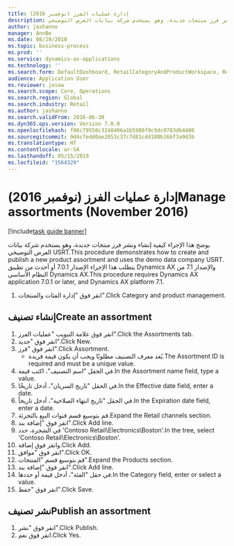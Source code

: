 ```yaml
---
title: إدارة عمليات الفرز (نوفمبر 2016)
description: يوضح هذا الإجراء كيفية إنشاء ونشر فرز منتجات جديدة، وهو يستخدم شركة بيانات العرض التوضيحي USRT.‬
author: jashanno
manager: AnnBe
ms.date: 08/29/2018
ms.topic: business-process
ms.prod: ''
ms.service: dynamics-ax-applications
ms.technology: ''
ms.search.form: DefaultDashboard, RetailCategoryAndProductWorkspace, RetailCategoryAndProductAssortment, RetailAssortmentDetails, RetailOperatingUnitPicker, EcoResCategorySingleLookup
audience: Application User
ms.reviewer: josaw
ms.search.scope: Core, Operations
ms.search.region: Global
ms.search.industry: Retail
ms.author: jashanno
ms.search.validFrom: 2016-06-30
ms.dyn365.ops.version: Version 7.0.0
ms.openlocfilehash: f96c79558c3248406a1b5988f9c9dc9783db4406
ms.sourcegitcommit: 9d4c7edd0ae2053c37c7d81cdd180b16bf3a9d3b
ms.translationtype: HT
ms.contentlocale: ar-SA
ms.lasthandoff: 05/15/2019
ms.locfileid: "1564329"
---
```

# <a name="manage-assortments-november-2016"></a><span data-ttu-id="d6289-103">إدارة عمليات الفرز (نوفمبر 2016)</span><span class="sxs-lookup"><span data-stu-id="d6289-103">Manage assortments (November 2016)</span></span>

[!include[task guide banner](../includes/task-guide-banner.md)]

<span data-ttu-id="d6289-104">يوضح هذا الإجراء كيفية إنشاء ونشر فرز منتجات جديدة، وهو يستخدم شركة بيانات العرض التوضيحي USRT.‬</span><span class="sxs-lookup"><span data-stu-id="d6289-104">This procedure demonstrates how to create and publish a new product assortment and uses the demo data company USRT.</span></span> <span data-ttu-id="d6289-105">يتطلب هذا الإجراء الإصدار 7.0.1 أو أحدث من تطبيق Dynamics AX والإصدار 7.1 من النظام الأساسي Dynamics AX.</span><span class="sxs-lookup"><span data-stu-id="d6289-105">This procedure requires Dynamics AX application 7.0.1 or later, and Dynamics AX platform 7.1.</span></span>  

1. <span data-ttu-id="d6289-106">انقر فوق "إدارة الفئات والمنتجات".</span><span class="sxs-lookup"><span data-stu-id="d6289-106">Click Category and product management.</span></span>

## <a name="create-an-assortment"></a><span data-ttu-id="d6289-107">إنشاء تصنيف</span><span class="sxs-lookup"><span data-stu-id="d6289-107">Create an assortment</span></span>
1. <span data-ttu-id="d6289-108">انقر فوق علامة التبويب "عمليات الفرز".</span><span class="sxs-lookup"><span data-stu-id="d6289-108">Click the Assortments tab.</span></span>
2. <span data-ttu-id="d6289-109">انقر فوق "جديد".</span><span class="sxs-lookup"><span data-stu-id="d6289-109">Click New.</span></span>
3. <span data-ttu-id="d6289-110">انقر فوق "فرز".</span><span class="sxs-lookup"><span data-stu-id="d6289-110">Click Assortment.</span></span>
    * <span data-ttu-id="d6289-111">يُعد معرف التصنيف مطلوبًا ويجب أن يكون قيمة فريدة.</span><span class="sxs-lookup"><span data-stu-id="d6289-111">The Assortment ID is required and must be a unique value.</span></span>  
4. <span data-ttu-id="d6289-112">في الحقل "اسم التصنيف‬"، اكتب قيمة.</span><span class="sxs-lookup"><span data-stu-id="d6289-112">In the Assortment name field, type a value.</span></span>
5. <span data-ttu-id="d6289-113">في الحقل "تاريخ السريان"، أدخل تاريخًا.</span><span class="sxs-lookup"><span data-stu-id="d6289-113">In the Effective date field, enter a date.</span></span>
6. <span data-ttu-id="d6289-114">في الحقل "تاريخ انتهاء الصلاحية"، أدخل تاريخاً.</span><span class="sxs-lookup"><span data-stu-id="d6289-114">In the Expiration date field, enter a date.</span></span>
7. <span data-ttu-id="d6289-115">قم بتوسيع قسم قنوات البيع بالتجزئة.</span><span class="sxs-lookup"><span data-stu-id="d6289-115">Expand the Retail channels section.</span></span>
8. <span data-ttu-id="d6289-116">انقر فوق "إضافة بند".</span><span class="sxs-lookup"><span data-stu-id="d6289-116">Click Add line.</span></span>
9. <span data-ttu-id="d6289-117">في الشجرة، حدد 'Contoso Retail\Electronics\Boston'.</span><span class="sxs-lookup"><span data-stu-id="d6289-117">In the tree, select 'Contoso Retail\Electronics\Boston'.</span></span>
10. <span data-ttu-id="d6289-118">وانقر فوق إضافة.</span><span class="sxs-lookup"><span data-stu-id="d6289-118">Click Add.</span></span>
11. <span data-ttu-id="d6289-119">انقر فوق "موافق".</span><span class="sxs-lookup"><span data-stu-id="d6289-119">Click OK.</span></span>
12. <span data-ttu-id="d6289-120">قم بتوسيع قسم "المنتجات".</span><span class="sxs-lookup"><span data-stu-id="d6289-120">Expand the Products section.</span></span>
13. <span data-ttu-id="d6289-121">انقر فوق "إضافة بند".</span><span class="sxs-lookup"><span data-stu-id="d6289-121">Click Add line.</span></span>
14. <span data-ttu-id="d6289-122">في حقل "الفئة"، أدخل قيمة أو حددها.</span><span class="sxs-lookup"><span data-stu-id="d6289-122">In the Category field, enter or select a value.</span></span>
15. <span data-ttu-id="d6289-123">انقر فوق "حفظ".</span><span class="sxs-lookup"><span data-stu-id="d6289-123">Click Save.</span></span>

## <a name="publish-an-assortment"></a><span data-ttu-id="d6289-124">نشر تصنيف</span><span class="sxs-lookup"><span data-stu-id="d6289-124">Publish an assortment</span></span>
1. <span data-ttu-id="d6289-125">انقر فوق "نشر".</span><span class="sxs-lookup"><span data-stu-id="d6289-125">Click Publish.</span></span>
2. <span data-ttu-id="d6289-126">انقر فوق نعم.</span><span class="sxs-lookup"><span data-stu-id="d6289-126">Click Yes.</span></span>

